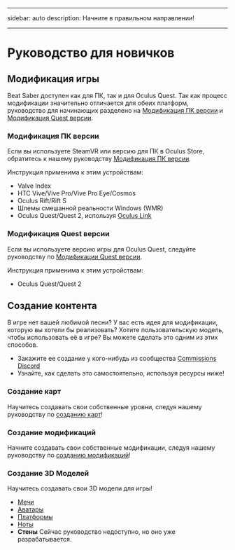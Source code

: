 - - -
sidebar: auto description: Начните в правильном направлении!
- - -

# Руководство для новичков

## Модификация игры
Beat Saber доступен как для ПК, так и для Oculus Quest. Так как процесс модификации значительно отличается для обеих платформ, руководство для начинающих разделено на [Модификация ПК версии](#pc-modding) и [Модификация Quest версии](#quest-modding).

### Модификация ПК версии
Если вы используете SteamVR или версию для ПК в Oculus Store, обратитесь к нашему руководству [Модификация ПК версии](./pc-modding.md).

Инструкция применима к этим устройствам:

* Valve Index
* HTC Vive/Vive Pro/Vive Pro Eye/Cosmos
* Oculus Rift/Rift S
* Шлемы смешанной реальности Windows (WMR)
* Oculus Quest/Quest 2, используя [Oculus Link](https://support.oculus.com/444256562873335/)

### Модификация Quest версии
Если вы используете версию игры для Oculus Quest, следуйте руководству по [ Модификации Quest версии](./quest-modding.md).

Инструкция применима к этим устройствам:

* Oculus Quest/Quest 2

## Создание контента
В игре нет вашей любимой песни? У вас есть идея для модификации, которую вы хотели бы реализовать? Хотите пользовательскую модель, чтобы использовать её в игре? Вы можете сделать это одним из этих способов.

* Закажите ее создание у кого-нибудь из сообщества [Commissions Discord](https://discord.gg/e4f3WBBVnr)
* Узнайте, как сделать это самостоятельно, используя ресурсы ниже!

### Создание карт
Научитесь создавать свои собственные уровни, следуя нашему руководству по [созданию карт](./mapping/)!

### Создание модификаций
Начните создавать свои собственные модификации, следуя нашему руководству по [созданию модификаций](./modding/)!

### Создание 3D Моделей
Научитесь создавать свои 3D модели для игры!

* [Мечи](./models/sabers-guide.md)
* [Аватары](./models/avatars-guide.md)
* [Платформы](./models/platforms-guide.md)
* [Ноты](./models/notes-guide.md)
* **Стены** Сейчас руководство недоступно, но оно уже разрабатывается.
